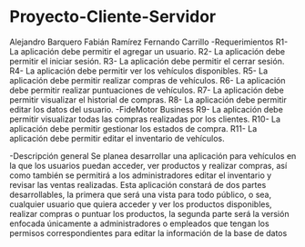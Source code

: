 # Proyecto-Cliente-Servidor
Alejandro Barquero
Fabián Ramírez
Fernando Carrillo
-Requerimientos
R1- La aplicación debe permitir el agregar un usuario.
R2- La aplicación debe permitir el iniciar sesión. 
R3- La aplicación debe permitir el cerrar sesión.
R4- La aplicación debe permitir ver los vehículos disponibles.
R5- La aplicación debe permitir realizar compras de vehículos.
R6- La aplicación debe permitir realizar puntuaciones de vehículos.
R7- La aplicación debe permitir visualizar el historial de compras. 
R8- La aplicación debe permitir editar los datos del usuario.
-FideMotor Business
R9- La aplicación debe permitir visualizar todas las compras realizadas por los clientes.
R10- La aplicación debe permitir gestionar los estados de compra. 
R11- La aplicación debe permitir editar el inventario de vehículos.

-Descripción general
Se planea desarrollar una aplicación para vehículos en la que los usuarios puedan acceder, 
ver productos y realizar compras, así como también se permitirá a los administradores 
editar el inventario y revisar las ventas realizadas. Esta aplicación constará de dos partes 
desarrollables, la primera que será una vista para todo público, o sea, cualquier usuario que 
quiera acceder y ver los productos disponibles, realizar compras o puntuar los productos, la 
segunda parte será la versión enfocada únicamente a administradores o empleados que 
tengan los permisos correspondientes para editar la información de la base de datos
